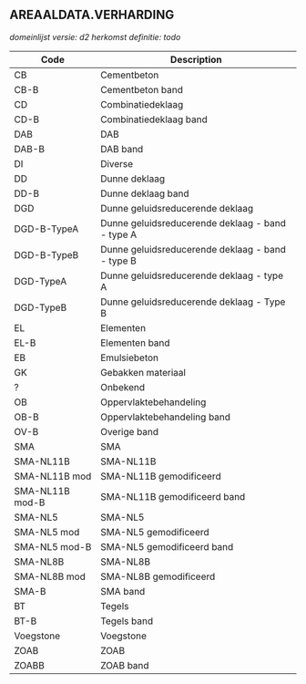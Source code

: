 ## AREAALDATA.VERHARDING

*domeinlijst versie: d2* *herkomst definitie: todo*

 |Code |Description	|
|	---	|	---	|
| CB | Cementbeton |
| CB-B | Cementbeton band |
| CD | Combinatiedeklaag |
| CD-B | Combinatiedeklaag band |
| DAB | DAB |
| DAB-B | DAB band |
| DI | Diverse |
| DD | Dunne deklaag |
| DD-B | Dunne deklaag band |
| DGD | Dunne geluidsreducerende deklaag |
| DGD-B-TypeA | Dunne geluidsreducerende deklaag - band - type A |
| DGD-B-TypeB | Dunne geluidsreducerende deklaag - band - type B |
| DGD-TypeA | Dunne geluidsreducerende deklaag - type A |
| DGD-TypeB | Dunne geluidsreducerende deklaag - Type B |
| EL | Elementen |
| EL-B | Elementen band |
| EB | Emulsiebeton |
| GK | Gebakken materiaal |
| ? | Onbekend |
| OB | Oppervlaktebehandeling |
| OB-B | Oppervlaktebehandeling band |
| OV-B | Overige band |
| SMA | SMA |
| SMA-NL11B | SMA-NL11B |
| SMA-NL11B mod | SMA-NL11B gemodificeerd |
| SMA-NL11B mod-B | SMA-NL11B gemodificeerd band |
| SMA-NL5 | SMA-NL5 |
| SMA-NL5 mod | SMA-NL5 gemodificeerd |
| SMA-NL5 mod-B | SMA-NL5 gemodificeerd band |
| SMA-NL8B | SMA-NL8B |
| SMA-NL8B mod | SMA-NL8B gemodificeerd |
| SMA-B | SMA band |
| BT | Tegels |
| BT-B | Tegels band |
| Voegstone | Voegstone |
| ZOAB | ZOAB |
| ZOABB | ZOAB band |
